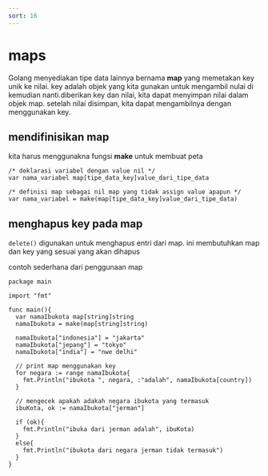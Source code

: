 ```yaml
---
sort: 16
---
```


# maps

Golang menyediakan tipe data lainnya bernama **map** yang memetakan key unik ke nilai. key adalah objek yang kita gunakan untuk mengambil nulai di kemudian nanti.diberikan key dan nilai, kita dapat menyimpan nilai dalam objek map. setelah nilai disimpan, kita dapat mengambilnya dengan menggunakan key.

## mendifinisikan map

kita harus menggunakna fungsi **make** untuk membuat peta

```golang
/* deklarasi variabel dengan value nil */
var nama_variabel map[tipe_data_key]value_dari_tipe_data

/* definisi map sebagai nil map yang tidak assign value apapun */
var nama_variabel = make(map[tipe_data_key]value_dari_tipe_data)
```

## menghapus key pada map

`delete()` digunakan untuk menghapus entri dari map. ini membutuhkan map dan key yang sesuai yang akan dihapus

contoh sederhana dari penggunaan map

```golang
package main

import "fmt"

func main(){
  var namaIbukota map[string]string
  namaIbukota = make(map[string]string)

  namaIbukota["indonesia"] = "jakarta"
  namaIbukota["jepang"] = "tokyo"
  namaIbukota["india"] = "nwe delhi"

  // print map menggunakan key
  for negara := range namaIbukota{
    fmt.Println("ibukota ", negara, :"adalah", namaIbukota[country])
  }

  // mengecek apakah adakah negara ibukota yang termasuk
  ibuKota, ok := namaIbukota["jerman"]

  if (ok){
    fmt.Println("ibuka dari jerman adalah", ibuKota)
  }
  else{
    fmt.Println("ibukota dari negara jerman tidak termasuk")
  }
}
```
